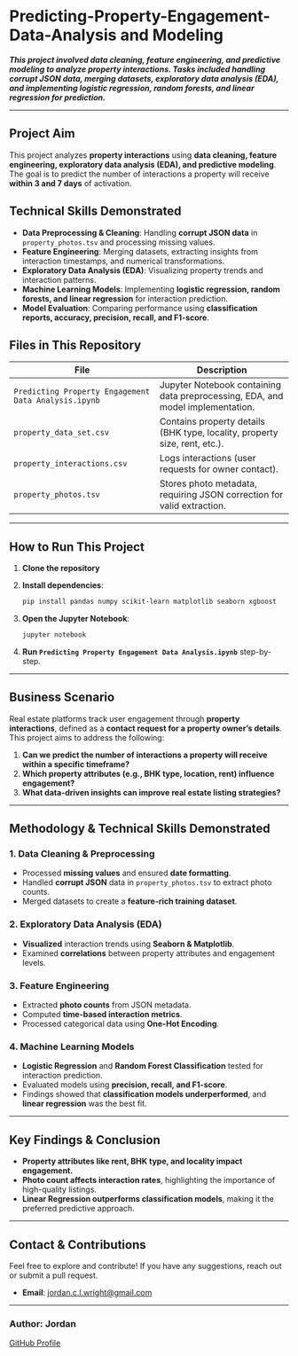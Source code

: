 # Predicting-Property-Engagement-Data-Analysis and Modeling 
***This project involved data cleaning, feature engineering, and predictive modeling to analyze property interactions. Tasks included handling corrupt JSON data, merging datasets, exploratory data analysis (EDA), and implementing logistic regression, random forests, and linear regression for prediction.***

---

## Project Aim 
This project analyzes **property interactions** using **data cleaning, feature engineering, exploratory data analysis (EDA), and predictive modeling**. The goal is to predict the number of interactions a property will receive **within 3 and 7 days** of activation.

##  Technical Skills Demonstrated  
- **Data Preprocessing & Cleaning**: Handling **corrupt JSON data** in `property_photos.tsv` and processing missing values.  
- **Feature Engineering**: Merging datasets, extracting insights from interaction timestamps, and numerical transformations.  
- **Exploratory Data Analysis (EDA)**: Visualizing property trends and interaction patterns.  
- **Machine Learning Models**: Implementing **logistic regression, random forests, and linear regression** for interaction prediction.  
- **Model Evaluation**: Comparing performance using **classification reports, accuracy, precision, recall, and F1-score**.

## Files in This Repository  
| File | Description |
|------|------------|
| `Predicting Property Engagement Data Analysis.ipynb` | Jupyter Notebook containing data preprocessing, EDA, and model implementation. |
| `property_data_set.csv` | Contains property details (BHK type, locality, property size, rent, etc.). |
| `property_interactions.csv` | Logs interactions (user requests for owner contact). |
| `property_photos.tsv` | Stores photo metadata, requiring JSON correction for valid extraction. |

---

## How to Run This Project  
1. **Clone the repository**  
  
2. **Install dependencies**:  
   ```bash
   pip install pandas numpy scikit-learn matplotlib seaborn xgboost
   ```
3. **Open the Jupyter Notebook**:  
   ```bash
   jupyter notebook
   ```
4. **Run `Predicting Property Engagement Data Analysis.ipynb`** step-by-step.

---

## Business Scenario  
Real estate platforms track user engagement through **property interactions**, defined as a **contact request for a property owner’s details**. This project aims to address the following:  

1. **Can we predict the number of interactions a property will receive within a specific timeframe?**  
2. **Which property attributes (e.g., BHK type, location, rent) influence engagement?**  
3. **What data-driven insights can improve real estate listing strategies?**  

---

## Methodology & Technical Skills Demonstrated  

### 1. Data Cleaning & Preprocessing  
- Processed **missing values** and ensured **date formatting**.  
- Handled **corrupt JSON** data in `property_photos.tsv` to extract photo counts.  
- Merged datasets to create a **feature-rich training dataset**.

### 2. Exploratory Data Analysis (EDA)  
- **Visualized** interaction trends using **Seaborn & Matplotlib**.  
- Examined **correlations** between property attributes and engagement levels.  

### 3.  Feature Engineering  
- Extracted **photo counts** from JSON metadata.  
- Computed **time-based interaction metrics**.  
- Processed categorical data using **One-Hot Encoding**.

### 4. Machine Learning Models  
- **Logistic Regression** and **Random Forest Classification** tested for interaction prediction.  
- Evaluated models using **precision, recall, and F1-score**.  
- Findings showed that **classification models underperformed**, and **linear regression** was the best fit.

---

## Key Findings & Conclusion  
- **Property attributes like rent, BHK type, and locality impact engagement.**  
- **Photo count affects interaction rates**, highlighting the importance of high-quality listings.  
- **Linear Regression outperforms classification models**, making it the preferred predictive approach.

--- 

## **Contact & Contributions**
Feel free to explore and contribute! If you have any suggestions, reach out or submit a pull request.
- **Email**: [jordan.c.l.wright@gmail.com](mailto:jordan.c.l.wright@gmail.com)

---

### **Author:** Jordan
[GitHub Profile](https://github.com/JordanConallLuthaisWright)
```
